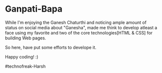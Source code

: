 # Ganpati-Bapa
While I'm enjoying the Ganesh Chaturthi and noticing ample amount of status on social media about "Ganesha", made me think to develop atleast a face using my favorite and two of the core technologies[HTML & CSS] for building Web pages.

So here, have put some efforts to develope it.

Happy coding! :) 

#technofreak-Harsh
